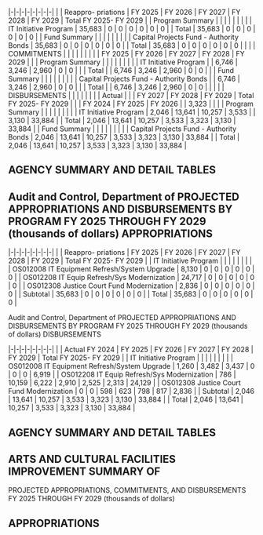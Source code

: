 |-|-|-|-|-|-|-|-|
| | Reappro-  priations | FY 2025 | FY 2026 | FY 2027 | FY 2028 | FY 2029 | Total FY 2025- FY 2029 |
| Program Summary | | | | | | | |
| IT Initiative Program | 35,683 | 0 | 0 | 0 | 0 | 0 | 0 |
| Total | 35,683 | 0 | 0 | 0 | 0 | 0 | 0 |
| Fund Summary | | | | | | | |
| Capital Projects Fund - Authority Bonds | 35,683 | 0 | 0 | 0 | 0 | 0 | 0 |
| Total | 35,683 | 0 | 0 | 0 | 0 | 0 | 0 |
| | | COMMITMENTS | | | | | |
| | | FY 2025 | FY 2026 | FY 2027 | FY 2028 | FY 2029 | |
| Program Summary | | | | | | | |
| IT Initiative Program | | 6,746 | 3,246 | 2,960 | 0 | 0 | |
| Total | | 6,746 | 3,246 | 2,960 | 0 | 0 | |
| Fund Summary | | | | | | | |
| Capital Projects Fund - Authority Bonds | | 6,746 | 3,246 | 2,960 | 0 | 0 | |
| Total | | 6,746 | 3,246 | 2,960 | 0 | 0 | |
| | | DISBURSEMENTS | | | | | |
| | Actual | | | FY 2027 | FY 2028 | FY 2029 | Total FY 2025- FY 2029 |
| | FY 2024 | FY 2025 | FY 2026 | | 3,323 | | |
| Program Summary | | | | | | | |
| IT Initiative Program | 2,046 | 13,641 | 10,257 | 3,533 | | 3,130 | 33,884 |
| Total | 2,046 | 13,641 | 10,257 | 3,533 | 3,323 | 3,130 | 33,884 |
| Fund Summary | | | | | | | |
| Capital Projects Fund - Authority Bonds | 2,046 | 13,641 | 10,257 | 3,533 | 3,323 | 3,130 | 33,884 |
| Total | 2,046 | 13,641 | 10,257 | 3,533 | 3,323 | 3,130 | 33,884 |

## **AGENCY SUMMARY AND DETAIL TABLES**

## **Audit and Control, Department of PROJECTED APPROPRIATIONS AND DISBURSEMENTS BY PROGRAM FY 2025 THROUGH FY 2029 (thousands of dollars) APPROPRIATIONS**

|-|-|-|-|-|-|-|-|
| | Reappro-  priations | FY 2025 | FY 2026 | FY 2027 | FY 2028 | FY 2029 | Total FY 2025- FY 2029 |
| IT Initiative Program | | | | | | | |
| OS012008 IT Equipment Refresh/System Upgrade | 8,130 | 0 | 0 | 0 | 0 | 0 | 0 |
| OS012208 IT Equip Refresh/Sys Modernization | 24,717 | 0 | 0 | 0 | 0 | 0 | 0 |
| OS012308 Justice Court Fund Modernization | 2,836 | 0 | 0 | 0 | 0 | 0 | 0 |
| Subtotal | 35,683 | 0 | 0 | 0 | 0 | 0 | 0 |
| Total | 35,683 | 0 | 0 | 0 | 0 | 0 | 0 |

Audit and Control, Department of PROJECTED APPROPRIATIONS AND DISBURSEMENTS BY PROGRAM FY 2025 THROUGH FY 2029 (thousands of dollars) DISBURSEMENTS

|-|-|-|-|-|-|-|-|
| | Actual FY 2024 | FY 2025 | FY 2026 | FY 2027 | FY 2028 | FY 2029 | Total FY 2025- FY 2029 |
| IT Initiative Program | | | | | | | |
| OS012008 IT Equipment Refresh/System Upgrade | 1,260 | 3,482 | 3,437 | 0 | 0 | 0 | 6,919 |
| OS012208 IT Equip Refresh/Sys Modernization | 786 | 10,159 | 6,222 | 2,910 | 2,525 | 2,313 | 24,129 |
| OS012308 Justice Court Fund Modernization | 0 | 0 | 598 | 623 | 798 | 817 | 2,836 |
| Subtotal | 2,046 | 13,641 | 10,257 | 3,533 | 3,323 | 3,130 | 33,884 |
| Total | 2,046 | 13,641 | 10,257 | 3,533 | 3,323 | 3,130 | 33,884 |

## **AGENCY SUMMARY AND DETAIL TABLES**

## **ARTS AND CULTURAL FACILITIES IMPROVEMENT SUMMARY OF**

PROJECTED APPROPRIATIONS, COMMITMENTS, AND DISBURSEMENTS FY 2025 THROUGH FY 2029 (thousands of dollars)

## **APPROPRIATIONS**